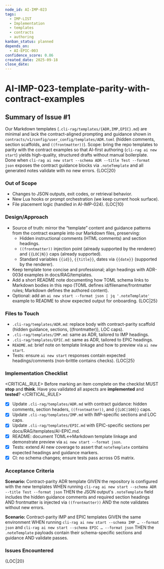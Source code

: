```yaml
---
node_id: AI-IMP-023
tags:
  - IMP-LIST
  - Implementation
  - templates
  - contracts
  - authoring
kanban_status: planned
depends_on:
  - AI-EPIC-003
confidence_score: 0.86
created_date: 2025-09-18
close_date:
---
```


# AI-IMP-023-template-parity-with-contract-examples

## Summary of Issue #1
Our Markdown templates (`.cli-rag/templates/{ADR,IMP,EPIC}.md`) are minimal and lack the contract-aligned prompting and guidance shown in `contracts/v1/config/user_config/templates/ADR.toml` (hidden comments, section scaffolds, and `((frontmatter))`). Scope: bring the repo templates to parity with the contract examples so that AI-first authoring (`cli-rag ai new start`) yields high-quality, structured drafts without manual boilerplate. Done when `cli-rag ai new start --schema ADR --title Test --format json` exposes the contract guidance blocks via `.noteTemplate` and all generated notes validate with no new errors. {LOC|20}

### Out of Scope 
- Changes to JSON outputs, exit codes, or retrieval behavior.
- New Lua hooks or prompt orchestration (we keep current hook surface).
- File placement logic (handled in AI-IMP-024). {LOC|10}

### Design/Approach  
- Source of truth: mirror the “template” content and guidance patterns from the contract example into our Markdown files, preserving:
  - Hidden instructional comments (HTML comments) and section headings.
  - `((frontmatter))` injection point (already supported by the renderer) and `{{LOC|N}}` caps (already supported).
  - Standard variables `{{id}}`, `{{title}}`, dates via `{{date}}` (supported by the renderer).
- Keep template tone concise and professional; align headings with ADR-003d examples in docs/RAG/templates.
- Add a short README note documenting how TOML schema links to Markdown bodies in this repo (TOML defines id/filename/frontmatter rules; Markdown defines the authored content).
- Optional: add an `ai new start --format json | jq '.noteTemplate'` example to README to show expected output for onboarding. {LOC|25}

### Files to Touch
- `.cli-rag/templates/ADR.md`: replace body with contract-parity scaffold (hidden guidance, sections, ((frontmatter)), LOC caps).
- `.cli-rag/templates/IMP.md`: same as ADR, tailored to IMP headings.
- `.cli-rag/templates/EPIC.md`: same as ADR, tailored to EPIC headings.
- `README.md`: brief note on template linkage and how to preview via `ai new start`.
- Tests: ensure `ai new start` responses contain expected headings/comments (non-brittle contains checks). {LOC|25}

### Implementation Checklist

<CRITICAL_RULE>
Before marking an item complete on the checklist MUST **stop** and **think**. Have you validated all aspects are **implemented** and **tested**? 
</CRITICAL_RULE> 

- [x] Update `.cli-rag/templates/ADR.md` with contract guidance: hidden comments, section headers, `((frontmatter))`, and `{{LOC|100}}` caps.
- [x] Update `.cli-rag/templates/IMP.md` with IMP-specific sections and LOC caps.
- [x] Update `.cli-rag/templates/EPIC.md` with EPIC-specific sections per docs/RAG/templates/AI-EPIC.md.
- [x] README: document TOML↔Markdown template linkage and demonstrate preview via `ai new start --format json`.
- [x] Tests: extend AI new coverage to assert that `noteTemplate` contains expected headings and guidance markers.
- [x] CI: no schema changes; ensure tests pass across OS matrix.

### Acceptance Criteria
**Scenario:** Contract-parity ADR template
GIVEN the repository is configured with the new templates
WHEN running `cli-rag ai new start --schema ADR --title Test --format json`
THEN the JSON output's `.noteTemplate` field includes the hidden guidance comments and required section headings
AND frontmatter is injected via `((frontmatter))`
AND the note validates without new errors.

**Scenario:** Contract-parity IMP and EPIC templates
GIVEN the same environment
WHEN running `cli-rag ai new start --schema IMP … --format json` and `cli-rag ai new start --schema EPIC … --format json`
THEN the `.noteTemplate` payloads contain their schema-specific sections and guidance
AND validate passes.

### Issues Encountered 
{LOC|20}
